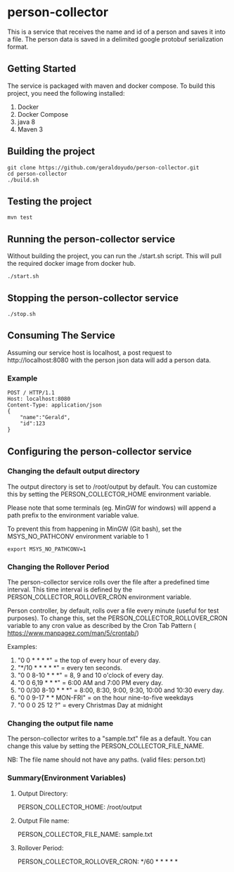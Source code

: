 # person-collector

This is a service that receives the name and id of a person and 
saves it into a file. 
The person data is saved in a delimited google protobuf serialization format. 

## Getting Started

The service is packaged with maven and docker compose. To build this project, 
you need the following installed:

1. Docker 
2. Docker Compose
3. java 8
4. Maven 3

## Building the project 

~~~
git clone https://github.com/geraldoyudo/person-collector.git
cd person-collector
./build.sh
~~~

## Testing the project

~~~
mvn test
~~~

## Running the person-collector service

Without building the project, you can run the ./start.sh script. This 
will pull the required docker image from docker hub.

~~~
./start.sh
~~~

## Stopping the person-collector service

~~~
./stop.sh
~~~

## Consuming The Service

Assuming our service host is localhost, a post request to 
http://localhost:8080 with the person json data will add 
a person data.

### Example 

~~~
POST / HTTP/1.1
Host: localhost:8080
Content-Type: application/json
{
	"name":"Gerald",
	"id":123
}
~~~

## Configuring the person-collector service

### Changing the default output directory

The output directory is set to /root/output by default. You can 
customize this by setting the PERSON_COLLECTOR_HOME environment variable. 

Please note  that some terminals (eg. MinGW for windows) will append a path prefix 
to the environment variable value.

To prevent this from happening in MinGW (Git bash), set the MSYS_NO_PATHCONV 
environment variable to 1 

`export MSYS_NO_PATHCONV=1`

### Changing the Rollover Period

The person-collector service rolls over the file after a predefined time interval. 
This time interval is defined by the PERSON_COLLECTOR_ROLLOVER_CRON environment variable. 

Person controller, by default, rolls over a file every minute (useful for test purposes). 
To change this, set the PERSON_COLLECTOR_ROLLOVER_CRON variable to any cron value as 
described by the Cron Tab Pattern ( https://www.manpagez.com/man/5/crontab/)

Examples:
1. "0 0 * * * *" = the top of every hour of every day.
2. "*/10 * * * * *" = every ten seconds.
3. "0 0 8-10 * * *" = 8, 9 and 10 o'clock of every day.
4. "0 0 6,19 * * *" = 6:00 AM and 7:00 PM every day.
5. "0 0/30 8-10 * * *" = 8:00, 8:30, 9:00, 9:30, 10:00 and 10:30 every day.
6. "0 0 9-17 * * MON-FRI" = on the hour nine-to-five weekdays
7. "0 0 0 25 12 ?" = every Christmas Day at midnight

### Changing the output file name

The person-collector writes to a "sample.txt" file as a default. 
You can change this value by setting the PERSON_COLLECTOR_FILE_NAME. 

NB: The file name should not have any paths. (valid files: person.txt)

### Summary(Environment Variables)

1. Output Directory:

    PERSON_COLLECTOR_HOME: /root/output
    
2. Output File name:

    PERSON_COLLECTOR_FILE_NAME: sample.txt

3. Rollover Period:

    PERSON_COLLECTOR_ROLLOVER_CRON: */60 * * * * *

    
